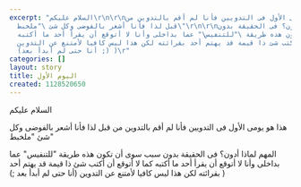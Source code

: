 ```yaml
---
excerpt: "السلام عليكم\r\n\r\nهذا هو يومى اﻷول فى التدويين فأنا لم أقم بالتدوين من
  قبل لذا فأنا أشعر بالفوضى وكل شئ \"ملخبط\"\r\n\r\nالمهم لماذا أدون؟ فى الحقيقة بدون
  سبب سوى أن تكون هذه طريقة \"للتنفيس\" عما بداخلى وأنا لا أتوقع أن يقرأ أحد ما أكتبه
  كما لا أتوقع أن أكتب شئ ذا قيمة قد يهتم أحد بقرائته لكن هذا ليس كافيا ﻷمتنع عن التدوين
  (أنا حتى لم أبدأ بعد ;) )\r"
categories: []
layout: story
title: اليوم اﻷول
created: 1128520650
---
```

السلام عليكم

هذا هو يومى اﻷول فى التدويين فأنا لم أقم بالتدوين من قبل لذا فأنا أشعر بالفوضى وكل شئ "ملخبط"

المهم لماذا أدون؟ فى الحقيقة بدون سبب سوى أن تكون هذه طريقة "للتنفيس" عما بداخلى وأنا لا أتوقع أن يقرأ أحد ما أكتبه كما لا أتوقع أن أكتب شئ ذا قيمة قد يهتم أحد بقرائته لكن هذا ليس كافيا ﻷمتنع عن التدوين (أنا حتى لم أبدأ بعد ;) )

